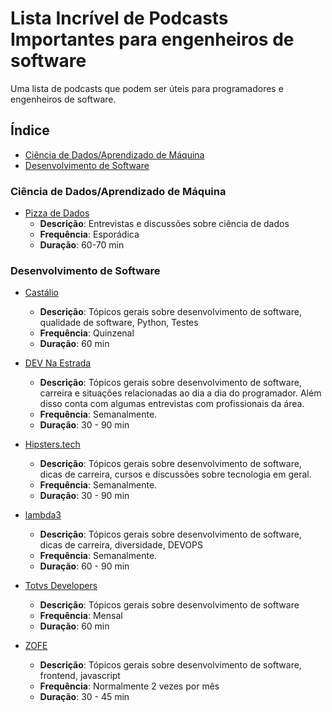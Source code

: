 # Lista Incrível de Podcasts Importantes para engenheiros de software

Uma lista de podcasts que podem ser úteis para programadores e engenheiros de software.

## Índice

* [Ciência de Dados/Aprendizado de Máquina](#ciencia-de-dadosaprendizado-de-maquina)
* [Desenvolvimento de Software](#desenvolvimento-de-software)

### Ciência de Dados/Aprendizado de Máquina

* [Pizza de Dados](https://pizzadedados.com/)
  * **Descrição**: Entrevistas e discussões sobre ciência de dados
  * **Frequência**: Esporádica
  * **Duração**: 60-70 min

### Desenvolvimento de Software

* [Castálio](https://castalio.info/)
  * **Descrição**: Tópicos gerais sobre desenvolvimento de software, qualidade de software, Python, Testes
  * **Frequência**: Quinzenal
  * **Duração**: 60 min

* [DEV Na Estrada](https://devnaestrada.com.br/)
  * **Descrição**: Tópicos gerais sobre desenvolvimento de software, carreira e situações relacionadas ao dia a dia do programador. Além disso conta com algumas entrevistas com profissionais da área.
  * **Frequência**: Semanalmente.
  * **Duração**: 30 - 90 min

* [Hipsters.tech](https://hipsters.tech/)
  * **Descrição**: Tópicos gerais sobre desenvolvimento de software, dicas de carreira, cursos e discussões sobre tecnologia em geral.
  * **Frequência**: Semanalmente.
  * **Duração**: 30 - 90 min

* [lambda3](https://www.lambda3.com.br/tag/podcast/)
  * **Descrição**: Tópicos gerais sobre desenvolvimento de software, dicas de carreira, diversidade, DEVOPS
  * **Frequência**: Semanalmente.
  * **Duração**: 60 - 90 min

* [Totvs Developers](https://developers.totvs.com/)
  * **Descrição**: Tópicos gerais sobre desenvolvimento de software
  * **Frequência**: Mensal
  * **Duração**: 60 min

* [ZOFE](https://zofe.com.br/)
  * **Descrição**: Tópicos gerais sobre desenvolvimento de software, frontend, javascript
  * **Frequência**: Normalmente 2 vezes por mês
  * **Duração**: 30 - 45 min
